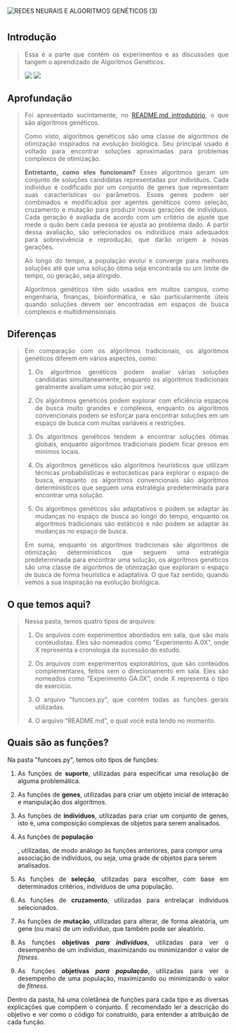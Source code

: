 ![REDES NEURAIS E ALGORITMOS GENÉTICOS (3)](https://github.com/gustavercosa/rnag/assets/107042962/45a07711-4c97-42d8-ae73-ce9d86daf08d)
<h1 align="center"> </h1>

<h2 align="left"> Introdução </h2> 
<blockquote> 
<p align="justify"> Essa é a parte que contém os experimentos e as discussões que tangem o aprendizado de Algoritmos Genéticos.</p>
<img src="https://img.shields.io/badge/STATUS-Concluído-576CFB"> <img src="https://img.shields.io/badge/LICENCE-GNU%20General%20Public%20License%20v3.0-75CA75">
</blockquote> 

<h2 align="left"> Aprofundação </h2>
<blockquote> 
<p align="justify"> Foi apresentado sucintamente, no <a href="https://github.com/gustavercosa/rnag/blob/main/README.md">README.md introdutório</a>, o que são algoritmos genéticos.</p>
<p align="justify"> Como visto, algoritmos genéticos são uma classe de algoritmos de otimização inspirados na evolução biológica. Seu principal usado é voltado para encontrar soluções aproximadas para problemas complexos de otimização.</p>
<p align="justify"> <strong>Entretanto, como eles funcionam?</strong> Esses algoritmos geram um conjunto de soluções candidatas representadas por indivíduos. Cada indivíduo é codificado por um conjunto de genes que representam suas características ou parâmetros. Esses genes podem ser combinados e modificados por agentes genéticos como seleção, cruzamento e mutação para produzir novas gerações de indivíduos. Cada geração é avaliada de acordo com um critério de ajuste que mede o quão bem cada pessoa se ajusta ao problema dado. A partir dessa avaliação, são selecionados os indivíduos mais adequados para sobrevivência e reprodução, que darão origem a novas gerações.</p>
<p align="justify"> Ao longo do tempo, a população evolui e converge para melhores soluções até que uma solução ótima seja encontrada ou um limite de tempo, ou geração, seja atingido.</p>
<p align="justify"> Algoritmos genéticos têm sido usados em muitos campos, como engenharia, finanças, bioinformática, e são particularmente úteis quando soluções devem ser encontradas em espaços de busca complexos e multidimensionais.</p>
</blockquote> 

<h2 align="left"> Diferenças </h2>
<blockquote> 
<p align="justify"> Em comparação com os algoritmos tradicionais, os algoritmos genéticos diferem em vários aspectos, como:</p>
<ol>
  <li><p align="justify">Os algoritmos genéticos podem avaliar várias soluções candidatas simultaneamente, enquanto os algoritmos tradicionais geralmente avaliam uma solução por vez.</p></li>
  <li><p align="justify">Os algoritmos genéticos podem explorar com eficiência espaços de busca muito grandes e complexos, enquanto os algoritmos convencionais podem se esforçar para encontrar soluções em um espaço de busca com muitas variáveis e restrições.</p></li>
  <li><p align="justify">Os algoritmos genéticos tendem a encontrar soluções ótimas globais, enquanto algoritmos tradicionais podem ficar presos em mínimos locais.</p></li>
  <li><p align="justify">Os algoritmos genéticos são algoritmos heurísticos que utilizam técnicas probabilísticas e estocásticas para explorar o espaço de busca, enquanto os algoritmos convencionais são algoritmos determinísticos que seguem uma estratégia predeterminada para encontrar uma solução.</p></li>
  <li><p align="justify">Os algoritmos genéticos são adaptativos e podem se adaptar às mudanças no espaço de busca ao longo do tempo, enquanto os algoritmos tradicionais são estáticos e não podem se adaptar às mudanças no espaço de busca.</p></li>
</ol>
<p align="justify"> Em suma, enquanto os algoritmos tradicionais são algoritmos de otimização determinísticos que seguem uma estratégia predeterminada para encontrar uma solução, os algoritmos genéticos são uma classe de algoritmos de otimização que exploram o espaço de busca de forma heurística e adaptativa. O que faz sentido, quando vemos a sua inspiração na evolução biológica.</p>
</blockquote>

<h2 align="left"> O que temos aqui? </h2>
<blockquote> 
<p align="justify"> Nessa pasta, temos quatro tipos de arquivos:</p>
<ol>
    <li><p align="justify">Os arquivos com experimentos abordados em sala, que são mais conteudistas. Eles são nomeados como "Experimento A.0X", onde X representa a cronologia da sucessão do estudo.</p></li>
    <li><p align="justify">Os arquivos com experimentos exploratórios, que são conteúdos complementares, feitos sem o direcionamento em sala. Eles são nomeados como "Experimento GA.0X", onde X representa o tipo de exercício.</p></li>
    <li><p align="justify">O arquivo "funcoes.py", que contém todas as funções gerais utilizadas.</p></li>
    <li><p align="justify">O arquivo "README.md", o qual você está lendo no momento.</p></li>
</blockquote>
    
<h2 align="left"> Quais são as funções? </h2>
<p align="justify"> Na pasta "funcoes.py", temos oito tipos de funções:</p>
<ol>
    <li><p align="justify"> As funções de <strong>suporte</strong>, utilizadas para especificar uma resolução de alguma problemática.</p></li>
    <li><p align="justify"> As funções de <strong>genes</strong>, utilizadas para criar um objeto inicial de interação e manipulação dos algoritmos.</p></li>
    <li><p align="justify"> As funções de <strong>indivíduos</strong>, utilizadas para criar um conjunto de genes, isto é, uma composição complexas de objetos para serem analisados.</p></li>
    <li><p align="justify"> As funções de <strong>população</strong></p>, utilizadas, de modo análogo às funções anteriores, para compor uma associação de indivíduos, ou seja, uma grade de objetos para serem analisados.</li>
    <li><p align="justify"> As funções de <strong>seleção</strong>, utilizadas para escolher, com base em determinados critérios, indivíduos de uma população.</p></li>
    <li><p align="justify"> As funções de <strong>cruzamento</strong>, utilizadas para entrelaçar indivíduos selecionados.</p></li>
    <li><p align="justify"> As funções de <strong>mutação</strong>, utilizadas para alterar, de forma aleatória, um gene (ou mais) de um indivíduo, que também pode ser aleatório.</p></li>
    <li><p align="justify"> As funções <strong>objetivas <i>para indivíduos</i></strong>, utilizadas para ver o desempenho de um indivíduo, maximizando ou minimizandor o valor de <i>fitness</i>.</p></li>
    <li><p align="justify"> As funções <strong>objetivas <i>para população</i></strong>, utilizadas para ver o desempenho de uma população, maximizando ou minimizando o valor de <i>fitness</i>.</p></li>
</ol>
<p align="justify"> Dentro da pasta, há uma coletânea de funções para cada tipo e as diversas explicações que compõem o conjunto. É recomendado ler a descrição do objetivo e ver como o código foi construído, para entender a atribuição de cada função.</p>
